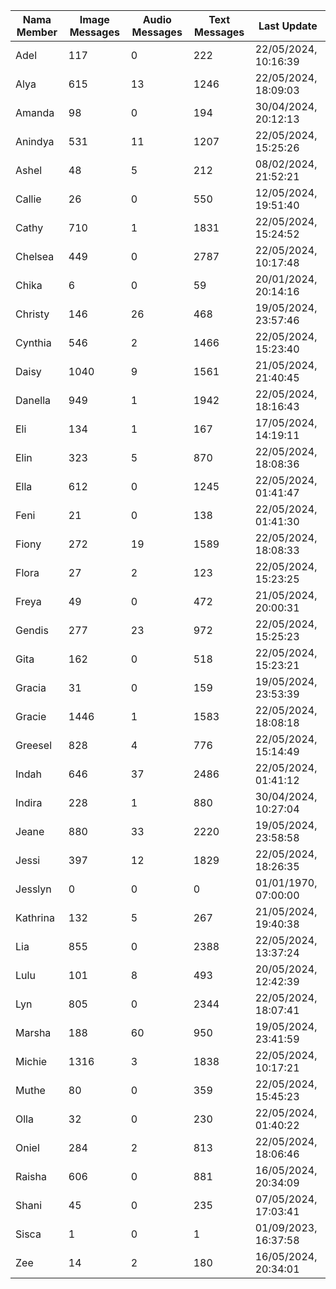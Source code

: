 | Nama Member | Image Messages | Audio Messages | Text Messages | Last Update |
| ------ | -------------- | -------------- | ------------- | ------------ |
| Adel | 117 | 0 | 222 | 22/05/2024, 10:16:39 |
| Alya | 615 | 13 | 1246 | 22/05/2024, 18:09:03 |
| Amanda | 98 | 0 | 194 | 30/04/2024, 20:12:13 |
| Anindya | 531 | 11 | 1207 | 22/05/2024, 15:25:26 |
| Ashel | 48 | 5 | 212 | 08/02/2024, 21:52:21 |
| Callie | 26 | 0 | 550 | 12/05/2024, 19:51:40 |
| Cathy | 710 | 1 | 1831 | 22/05/2024, 15:24:52 |
| Chelsea | 449 | 0 | 2787 | 22/05/2024, 10:17:48 |
| Chika | 6 | 0 | 59 | 20/01/2024, 20:14:16 |
| Christy | 146 | 26 | 468 | 19/05/2024, 23:57:46 |
| Cynthia | 546 | 2 | 1466 | 22/05/2024, 15:23:40 |
| Daisy | 1040 | 9 | 1561 | 21/05/2024, 21:40:45 |
| Danella | 949 | 1 | 1942 | 22/05/2024, 18:16:43 |
| Eli | 134 | 1 | 167 | 17/05/2024, 14:19:11 |
| Elin | 323 | 5 | 870 | 22/05/2024, 18:08:36 |
| Ella | 612 | 0 | 1245 | 22/05/2024, 01:41:47 |
| Feni | 21 | 0 | 138 | 22/05/2024, 01:41:30 |
| Fiony | 272 | 19 | 1589 | 22/05/2024, 18:08:33 |
| Flora | 27 | 2 | 123 | 22/05/2024, 15:23:25 |
| Freya | 49 | 0 | 472 | 21/05/2024, 20:00:31 |
| Gendis | 277 | 23 | 972 | 22/05/2024, 15:25:23 |
| Gita | 162 | 0 | 518 | 22/05/2024, 15:23:21 |
| Gracia | 31 | 0 | 159 | 19/05/2024, 23:53:39 |
| Gracie | 1446 | 1 | 1583 | 22/05/2024, 18:08:18 |
| Greesel | 828 | 4 | 776 | 22/05/2024, 15:14:49 |
| Indah | 646 | 37 | 2486 | 22/05/2024, 01:41:12 |
| Indira | 228 | 1 | 880 | 30/04/2024, 10:27:04 |
| Jeane | 880 | 33 | 2220 | 19/05/2024, 23:58:58 |
| Jessi | 397 | 12 | 1829 | 22/05/2024, 18:26:35 |
| Jesslyn | 0 | 0 | 0 | 01/01/1970, 07:00:00 |
| Kathrina | 132 | 5 | 267 | 21/05/2024, 19:40:38 |
| Lia | 855 | 0 | 2388 | 22/05/2024, 13:37:24 |
| Lulu | 101 | 8 | 493 | 20/05/2024, 12:42:39 |
| Lyn | 805 | 0 | 2344 | 22/05/2024, 18:07:41 |
| Marsha | 188 | 60 | 950 | 19/05/2024, 23:41:59 |
| Michie | 1316 | 3 | 1838 | 22/05/2024, 10:17:21 |
| Muthe | 80 | 0 | 359 | 22/05/2024, 15:45:23 |
| Olla | 32 | 0 | 230 | 22/05/2024, 01:40:22 |
| Oniel | 284 | 2 | 813 | 22/05/2024, 18:06:46 |
| Raisha | 606 | 0 | 881 | 16/05/2024, 20:34:09 |
| Shani | 45 | 0 | 235 | 07/05/2024, 17:03:41 |
| Sisca | 1 | 0 | 1 | 01/09/2023, 16:37:58 |
| Zee | 14 | 2 | 180 | 16/05/2024, 20:34:01 |

